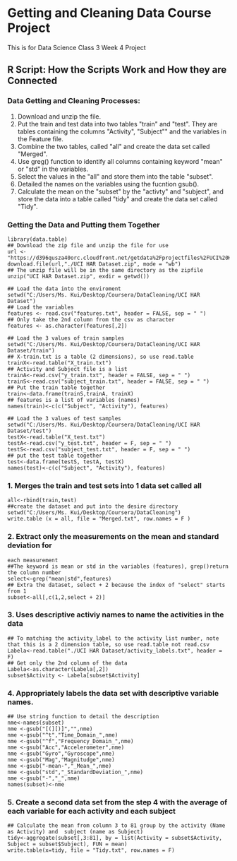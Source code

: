 # Getting and Cleaning Data Course Project 
This is for Data Science Class 3 Week 4 Project
## R Script: How the Scripts Work and How they are Connected


### Data Getting and Cleaning Processes:
1. Download and unzip the file.
2. Put the train and test data into two tables "train" and "test". They are tables containing the columns "Activity", "Subject"" and the variables in the Feature file. 
3. Combine the two tables, called "all" and create the data set called "Merged".
4. Use greg() function to identify all columns containing keyword "mean" or "std" in the variables.
5. Select the values in the "all" and store them into the table "subset".
6. Detailed the names on the variables using the fucntion gsub(). 
7. Calculate the mean on the "subset" by the "activty" and "subject", and store the data into a table called "tidy" and create the data set called "Tidy".

### Getting the Data and Putting them Together
```
library(data.table)
## Download the zip file and unzip the file for use
url <- "https://d396qusza40orc.cloudfront.net/getdata%2Fprojectfiles%2FUCI%20HAR%20Dataset.zip"
download.file(url,"./UCI HAR Dataset.zip", mode = "wb")
## The unzip file will be in the same directory as the zipfile
unzip("UCI HAR Dataset.zip", exdir = getwd()) 

## Load the data into the enviroment
setwd("C:/Users/Ms. Kui/Desktop/Coursera/DataCleaning/UCI HAR Dataset")
## Load the variables 
features <- read.csv("features.txt", header = FALSE, sep = " ")
## Only take the 2nd column from the csv as character
features <- as.character(features[,2])

## Load the 3 values of train samples
setwd("C:/Users/Ms. Kui/Desktop/Coursera/DataCleaning/UCI HAR Dataset/train")
## X-train.txt is a table (2 dimensions), so use read.table
trainX<-read.table("X_train.txt")
## Activity and Subject file is a list
trainA<-read.csv("y_train.txt", header = FALSE, sep = " ")
trainS<-read.csv("subject_train.txt", header = FALSE, sep = " ")
## Put the train table together
train<-data.frame(trainS,trainA, trainX)
## features is a list of variables (names)
names(train)<-c(c("Subject", "Activity"), features)

## Load the 3 values of test samples
setwd("C:/Users/Ms. Kui/Desktop/Coursera/DataCleaning/UCI HAR Dataset/test")
testX<-read.table("X_test.txt")
testA<-read.csv("y_test.txt", header = F, sep = " ")
testS<-read.csv("subject_test.txt", header = F, sep = " ")
## put the test table together
test<-data.frame(testS, testA, testX)
names(test)<-c(c("Subject", "Activity"), features)
```
### 1. Merges the train and test sets into 1 data set called all
```
all<-rbind(train,test)
##create the dataset and put into the desire directory
setwd("C:/Users/Ms. Kui/Desktop/Coursera/DataCleaning")
write.table (x = all, file = "Merged.txt", row.names = F )
```
### 2. Extract only the measurements on the mean and standard deviation for 
```
each measurement
##The keyword is mean or std in the variables (features), grep()return the column number
select<-grep("mean|std",features)
## Extra the dataset, select + 2 because the index of "select" starts from 1
subset<-all[,c(1,2,select + 2)]
```
### 3. Uses descriptive activiy names to name the activities in the data
```
## To matching the activity_label to the activity list number, note that this is a 2 dimension table, so use read.table not read.csv
Labela<-read.table("./UCI HAR Dataset/activity_labels.txt", header = F)
## Get only the 2nd column of the data
Labela<-as.character(Labela[,2])
subset$Activity <- Labela[subset$Activity]
```
### 4. Appropriately labels the data set with descriptive variable names.
```
## Use string function to detail the description
nme<-names(subset)
nme <-gsub("[(][)]","",nme)
nme <-gsub("^t","Time_Domain_",nme)
nme <-gsub("^f","Frequency_Domain_",nme)
nme <-gsub("Acc","Accelerometer",nme)
nme <-gsub("Gyro","Gyroscope",nme)
nme <-gsub("Mag","Magnitudge",nme)
nme <-gsub("-mean-","_Mean_",nme)
nme <-gsub("std","_StandardDeviation_",nme)
nme <-gsub("-","_",nme)
names(subset)<-nme
```
### 5. Create a second data set from the step 4 with the average of each variable for each activity and each subject
```
## Calculate the mean from column 3 to 81 group by the activity (Name as Activity) and  subject (name as Subject)
tidy<-aggregate(subset[,3:81], by = list(Activity = subset$Activity, Subject = subset$Subject), FUN = mean)
write.table(x=tidy, file = "Tidy.txt", row.names = F)
```
